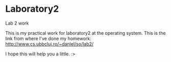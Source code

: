 # Laboratory2
Lab 2 work
 
This is my practical work for laboratory2 at the operating system.
This is the link from where I've done my homework: http://www.cs.ubbcluj.ro/~daniel/so/lab2/ 

I hope this will help you a little. :>
